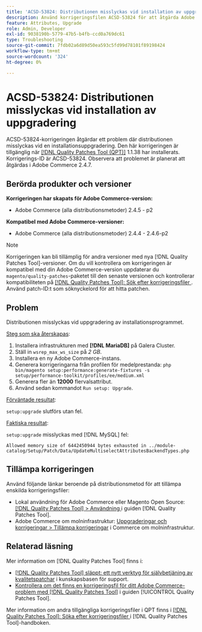 ```yaml
---
title: 'ACSD-53824: Distributionen misslyckas vid installation av uppgradering'
description: Använd korrigeringsfilen ACSD-53824 för att åtgärda Adobe Commerce-problemet där distributionen misslyckas vid konfigurationsuppgradering
feature: Attributes, Upgrade
role: Admin, Developer
exl-id: 9038190b-5779-47b5-b4fb-ccd0a769dc61
type: Troubleshooting
source-git-commit: 7fdb02a6d89d50ea593c5fd99d78101f89198424
workflow-type: tm+mt
source-wordcount: '324'
ht-degree: 0%

---
```


# ACSD-53824: Distributionen misslyckas vid installation av uppgradering

ACSD-53824-korrigeringen åtgärdar ett problem där distributionen misslyckas vid en installationsuppgradering. Den här korrigeringen är tillgänglig när [[!DNL Quality Patches Tool (QPT)]](https://experienceleague.adobe.com/sv/docs/commerce-operations/tools/quality-patches-tool/quality-patches-tool-to-self-serve-quality-patches) 1.1.38 har installerats. Korrigerings-ID är ACSD-53824. Observera att problemet är planerat att åtgärdas i Adobe Commerce 2.4.7.

## Berörda produkter och versioner

**Korrigeringen har skapats för Adobe Commerce-version:**

* Adobe Commerce (alla distributionsmetoder) 2.4.5 - p2

**Kompatibel med Adobe Commerce-versioner:**

* Adobe Commerce (alla distributionsmetoder) 2.4.4 - 2.4.6-p2

>[!NOTE]
>
>Korrigeringen kan bli tillämplig för andra versioner med nya [!DNL Quality Patches Tool]-versioner. Om du vill kontrollera om korrigeringen är kompatibel med din Adobe Commerce-version uppdaterar du `magento/quality-patches`-paketet till den senaste versionen och kontrollerar kompatibiliteten på [[!DNL Quality Patches Tool]: Sök efter korrigeringsfiler ](https://experienceleague.adobe.com/tools/commerce-quality-patches/index.html?lang=sv-SE). Använd patch-ID:t som söknyckelord för att hitta patchen.

## Problem

Distributionen misslyckas vid uppgradering av installationsprogrammet.

<u>Steg som ska återskapas</u>:

1. Installera infrastrukturen med **[!DNL MariaDB]** på Galera Cluster.
1. Ställ in `wsrep_max_ws_size` på *2 GB*.
1. Installera en ny Adobe Commerce-instans.
1. Generera korrigeringarna från profilen för medelprestanda:
   `php bin/magento setup:performance:generate-fixtures -s setup/performance-toolkit/profiles/ee/medium.xml`
1. Generera fler än **12000** flervalsattribut.
1. Använd sedan kommandot `Run setup: Upgrade`.

<u>Förväntade resultat</u>:

`setup:upgrade` slutförs utan fel.

<u>Faktiska resultat</u>:

`setup:upgrade` misslyckas med [!DNL MySQL] fel:

`Allowed memory size of 6442450944 bytes exhausted in ../module-catalog/Setup/Patch/Data/UpdateMultiselectAttributesBackendTypes.php`

## Tillämpa korrigeringen

Använd följande länkar beroende på distributionsmetod för att tillämpa enskilda korrigeringsfiler:

* Lokal användning för Adobe Commerce eller Magento Open Source: [[!DNL Quality Patches Tool] > Användning ](/help/tools/quality-patches-tool/usage.md) i guiden [!DNL Quality Patches Tool].
* Adobe Commerce om molninfrastruktur: [Uppgraderingar och korrigeringar > Tillämpa korrigeringar](https://experienceleague.adobe.com/docs/commerce-cloud-service/user-guide/develop/upgrade/apply-patches.html?lang=sv-SE) i Commerce om molninfrastruktur.

## Relaterad läsning

Mer information om [!DNL Quality Patches Tool] finns i:

* [[!DNL Quality Patches Tool] släppt: ett nytt verktyg för självbetjäning av kvalitetspatchar](https://experienceleague.adobe.com/sv/docs/commerce-operations/tools/quality-patches-tool/quality-patches-tool-to-self-serve-quality-patches) i kunskapsbasen för support.
* [Kontrollera om det finns en korrigeringsfil för ditt Adobe Commerce-problem med  [!DNL Quality Patches Tool]](/help/tools/quality-patches-tool/patches-available-in-qpt/check-patch-for-magento-issue-with-magento-quality-patches.md) i guiden [!UICONTROL Quality Patches Tool].


Mer information om andra tillgängliga korrigeringsfiler i QPT finns i [[!DNL Quality Patches Tool]: Söka efter korrigeringsfiler ](https://experienceleague.adobe.com/tools/commerce-quality-patches/index.html?lang=sv-SE) i [!DNL Quality Patches Tool]-handboken.
